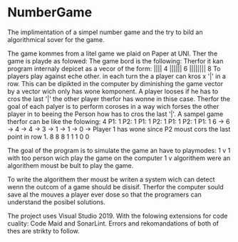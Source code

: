 # NumberGame
The implimentation of a simpel number game and the try to bild an algorithmical sover for the game.

The game kommes from a litel game we plaid on Paper at UNI.
Ther the game is playde as folowed:
The game bord is the following:       Therfor it kan program internaly depicet as a vecor of the form:
  ||||                                4
 ||||||                               6
||||||||                              8
To players play against eche other. in each turn the a player can kros x '|' in a row. This can be dipikted in the computer by diminishing the game vector by a vector wich only has wone komponent.
A player looses if he has to cros the last '|' the other player therfor has wonne in thise case.
Therfor the goal of each palyer is to perform coroses in a way wich forses the other player in to beeing the Person how has to cros the last '|'.
A sampel game therfor can be like the folowing:
4   P1: 1   P2: 1   P1: 1   P2: 1   P1: 1   P2: 1   P1: 1
6  ->   6   ->  4   ->  4   ->  3   ->  1   ->  1   ->  0 -> Player 1 has wone since P2 moust cors the last point in row 1.
8       8       8       1       1       1       0       0

The goal of the program is to simulate the game an have to playmodes:
1 v 1 with too person wich play the game on the computer
1 v algorithem were an algorithem moust be bult to play the game.

To write the algorithem ther moust be writen a system wich can detect wenn the outcom of a game should be disisif.
Therfor the computer sould save al the mouves a player ever dose so that the programers can understand the posibel solutions.

The project uses Visual Studio 2019. With the folowing extensions for code cuality:
Code Maid and SonarLint. Errors and rekomandations of both of thes are strikty to follow.
